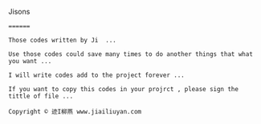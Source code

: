 ﻿    
Jisons
    
    ======

    Those codes written by Ji  ...
 
    Use those codes could save many times to do another things that what you want ...

    I will write codes add to the project forever ...
    
    If you want to copy this codes in your projrct , please sign the tittle of file ...
    
    Copyright © 迹I柳燕 www.jiailiuyan.com
